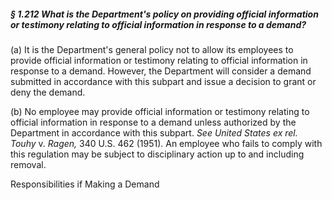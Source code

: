 ##### § 1.212 What is the Department's policy on providing official information or testimony relating to official information in response to a demand? #####

(a) It is the Department's general policy not to allow its employees to provide official information or testimony relating to official information in response to a demand. However, the Department will consider a demand submitted in accordance with this subpart and issue a decision to grant or deny the demand.

(b) No employee may provide official information or testimony relating to official information in response to a demand unless authorized by the Department in accordance with this subpart. *See United States ex rel. Touhy* v. *Ragen,* 340 U.S. 462 (1951). An employee who fails to comply with this regulation may be subject to disciplinary action up to and including removal.

Responsibilities if Making a Demand